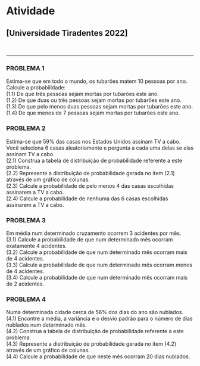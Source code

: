 # Atividade

## [Universidade Tiradentes 2022]

</br>

---


### PROBLEMA 1

Estima-se que em todo o mundo, os tubarões matem 10 pessoas por ano. Calcule a
probabilidade:  
(1.1) De que três pessoas sejam mortas por tubarões este ano.  
(1.2) De que duas ou três pessoas sejam mortas por tubarões este ano.  
(1.3) De que pelo menos duas pessoas sejam mortas por tubarões este ano.  
(1.4) De que menos de 7 pessoas sejam mortas por tubarões este ano.  

### PROBLEMA 2

Estima-se que 59% das casas nos Estados Unidos assinam TV a cabo. Você seleciona 6 casas
aleatoriamente e pergunta a cada uma delas se elas assinam TV a cabo.  
(2.1) Construa a tabela de distribuição de probabilidade referente a este problema.  
(2.2) Represente a distribuição de probabilidade gerada no item (2.1) através de um gráfico de colunas.  
(2.3) Calcule a probabilidade de pelo menos 4 das casas escolhidas assinarem a TV a cabo.  
(2.4) Calcule a probabilidade de nenhuma das 6 casas escolhidas assinarem a TV a cabo.  

### PROBLEMA 3

Em média num determinado cruzamento ocorrem 3 acidentes por mês.  
(3.1) Calcule a probabilidade de que num determinado mês ocorram exatamente 4 acidentes.  
(3.2) Calcule a probabilidade de que num determinado mês ocorram mais de 4 acidentes.  
(3.3) Calcule a probabilidade de que num determinado mês ocorram menos de 4 acidentes.  
(3.4) Calcule a probabilidade de que num determinado mês ocorram mais de 2 acidentes.  

### PROBLEMA 4

Numa determinada cidade cerca de 56% dos dias do ano são nublados.  
(4.1) Encontre a média, a variância e o desvio padrão para o número de dias nublados num determinado mês.  
(4.2) Construa a tabela de distribuição de probabilidade referente a este problema.  
(4.3) Represente a distribuição de probabilidade gerada no item (4.2) através de um gráfico de colunas.  
(4.4) Calcule a probabilidade de que neste mês ocorram 20 dias nublados.  
